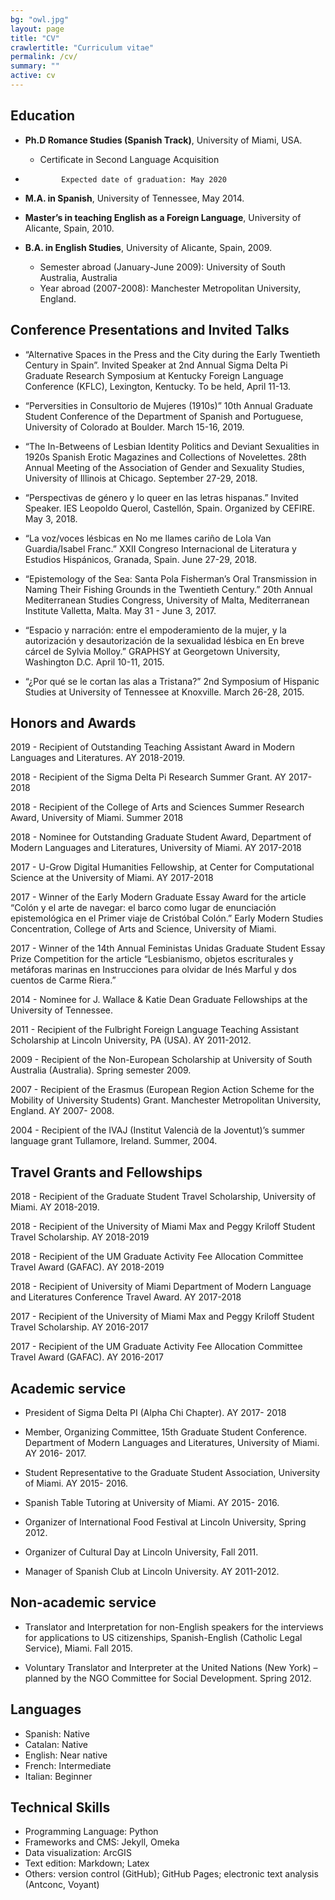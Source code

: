 ```yaml
---
bg: "owl.jpg"
layout: page
title: "CV"
crawlertitle: "Curriculum vitae"
permalink: /cv/
summary: ""
active: cv
---
```



## Education

- **Ph.D Romance Studies (Spanish Track)**, University of Miami, USA.
	* 	Certificate in Second Language Acquisition
-             Expected date of graduation: May 2020

- **M.A. in Spanish**, University of Tennessee, May 2014.  

- **Master’s in teaching English as a Foreign Language**, University of Alicante, Spain, 2010.
- **B.A. in English Studies**, University of Alicante, Spain, 2009.
	-    Semester abroad (January-June 2009): University of South Australia, Australia
	- Year abroad (2007-2008): Manchester Metropolitan University, England.

## Conference Presentations and Invited Talks

- “Alternative Spaces in the Press and the City during the Early Twentieth Century in Spain”. Invited Speaker at 2nd Annual Sigma Delta Pi Graduate Research Symposium at Kentucky Foreign 	Language Conference (KFLC), Lexington, Kentucky. To be held, April 11-13.

- “Perversities in Consultorio de Mujeres (1910s)” 10th Annual Graduate Student Conference of the Department of Spanish and Portuguese, University of Colorado at Boulder. March 15-16, 2019. 

- “The In-Betweens of Lesbian Identity Politics and Deviant Sexualities in 1920s Spanish Erotic Magazines and Collections of Novelettes. 28th Annual Meeting of the Association of Gender and Sexuality Studies, University of Illinois at Chicago. September 27-29, 2018.

- “Perspectivas de género y lo queer en las letras hispanas.” Invited Speaker.  IES Leopoldo Querol, Castellón, Spain. Organized by CEFIRE. May 3, 2018.

- “La voz/voces lésbicas en No me llames cariño de Lola Van Guardia/Isabel Franc.” XXII 	Congreso Internacional de Literatura y Estudios Hispánicos, Granada, Spain. June 27-29, 2018.

- “Epistemology of the Sea: Santa Pola Fisherman’s Oral Transmission in Naming Their Fishing 	Grounds in the Twentieth Century.” 20th Annual Mediterranean Studies 	Congress, University of Malta, Mediterranean Institute Valletta, Malta. May 31 - June 3, 2017.

- “Espacio y narración: entre el empoderamiento de la mujer, y la autorización y desautorización de la sexualidad lésbica en En breve cárcel de Sylvia Molloy.” GRAPHSY at Georgetown University, Washington D.C. April 10-11, 2015.   

- “¿Por qué se le cortan las alas a Tristana?” 2nd Symposium of Hispanic Studies at University of Tennessee at Knoxville. March 26-28, 2015.   		
## Honors and Awards

2019 	-	Recipient of Outstanding Teaching Assistant Award in Modern Languages and Literatures. AY 2018-2019.

2018	-	Recipient of the Sigma Delta Pi Research Summer Grant. AY 2017-2018

2018	-	Recipient of the College of Arts and Sciences Summer Research Award, University of Miami. Summer 2018

2018 	-	Nominee for Outstanding Graduate Student Award, Department of Modern Languages and Literatures, University of Miami. AY 2017-2018

2017 	-	U-Grow Digital Humanities Fellowship, at Center for Computational Science at the University of Miami. AY 2017-2018

2017 	-	Winner of the Early Modern Graduate Essay Award for the article “Colón y el arte de navegar: el barco como lugar de enunciación epistemológica en el Primer viaje de Cristóbal Colón.” Early Modern Studies Concentration, College of Arts and Science, University of Miami.

2017	-	Winner of the 14th Annual Feministas Unidas Graduate Student Essay Prize Competition for the article “Lesbianismo, objetos escriturales y metáforas marinas en Instrucciones para olvidar de Inés Marful y dos cuentos de Carme Riera.”

2014 - Nominee for J. Wallace & Katie Dean Graduate Fellowships at the University of Tennessee.

2011	-	Recipient of the Fulbright Foreign Language Teaching Assistant Scholarship at Lincoln University, PA (USA). AY 2011-2012.

2009 	-	Recipient of the Non-European Scholarship at University of South Australia (Australia). Spring semester 2009.  

2007 	-	Recipient of the Erasmus (European Region Action Scheme for the Mobility of University Students) Grant. Manchester Metropolitan University, England. AY 2007-	2008.

2004 	-	Recipient of the IVAJ (Institut Valencià de la Joventut)’s summer language grant Tullamore, Ireland. Summer, 2004.


## Travel Grants and Fellowships

2018 -	Recipient of the Graduate Student Travel Scholarship, University of Miami. AY 2018-2019.

2018 -	Recipient of the University of Miami Max and Peggy Kriloff Student Travel Scholarship. AY 2018-2019

2018 -	Recipient of the UM Graduate Activity Fee Allocation Committee Travel Award (GAFAC). AY 2018-2019

2018 - 	Recipient of University of Miami Department of Modern Language and Literatures Conference Travel Award. AY 2017-2018

2017 -	Recipient of the University of Miami Max and Peggy Kriloff Student Travel Scholarship. AY 2016-2017

2017 -	Recipient of the UM Graduate Activity Fee Allocation Committee Travel Award (GAFAC). AY 2016-2017

## Academic service

- President of Sigma Delta PI (Alpha Chi Chapter). AY 2017- 2018

- Member, Organizing Committee, 15th Graduate Student Conference. Department of Modern 	Languages and Literatures, University of Miami. AY 2016- 2017.

- Student Representative to the Graduate Student Association, University of Miami. AY 2015- 	2016. 	

- Spanish Table Tutoring at University of Miami. AY 2015- 2016.

- Organizer of International Food Festival at Lincoln University, Spring 2012.

- Organizer of Cultural Day at Lincoln University, Fall 2011.

- Manager of Spanish Club at Lincoln University. AY 2011-2012.


## Non-academic service

- Translator and Interpretation for non-English speakers for the interviews for applications to US
citizenships, Spanish-English (Catholic Legal Service), Miami. Fall 2015.

- Voluntary Translator and Interpreter at the United Nations (New York) – planned by the NGO Committee for Social Development.  Spring 2012.      


## Languages

- Spanish: Native  
- Catalan: Native
- English: Near native
- French: Intermediate
- Italian: Beginner


## Technical Skills
- Programming Language: Python
- Frameworks and CMS: Jekyll, Omeka
- Data visualization: ArcGIS  
- Text edition: Markdown; Latex
- Others: version control (GitHub); GitHub Pages; electronic text analysis (Antconc, Voyant)
